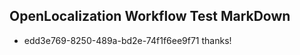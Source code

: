 ## OpenLocalization Workflow Test MarkDown
* edd3e769-8250-489a-bd2e-74f1f6ee9f71 
thanks!<!--HONumber=Mar16_HO3-->
